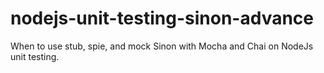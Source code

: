 # nodejs-unit-testing-sinon-advance
When to use stub, spie, and mock Sinon with Mocha and Chai on NodeJs unit testing.
